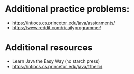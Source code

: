 # Additional practice problems:
- https://introcs.cs.princeton.edu/java/assignments/
- https://www.reddit.com/r/dailyprogrammer/

# Additional resources
- Learn Java the Easy Way (no starch press)
- https://introcs.cs.princeton.edu/java/11hello/
